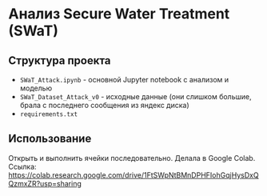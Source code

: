 # Анализ Secure Water Treatment (SWaT)

## Структура проекта
- `SWaT_Attack.ipynb` - основной Jupyter notebook с анализом и моделью
- `SWaT_Dataset_Attack_v0` - исходные данные (они слишком большие, брала с последнего сообщения из яндекс диска)
- `requirements.txt` 

## Использование
Открыть и выполнить ячейки последовательно.
Делала в Google Colab. Ссылка: https://colab.research.google.com/drive/1FtSWpNtBMnDPHFIohGqjHysDxQQzmxZR?usp=sharing 
